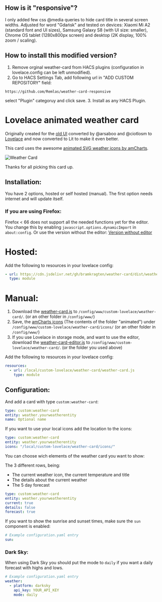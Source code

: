 ## How is it "responsive"?

I only added few css @media queries to hide card title in several screen widths. 
Adjusted for word "Gdańsk" and tested on devices: Xiaomi Mi A2 (standard font and UI sizes), Samsung Galaxy S8 (with UI size: smaller), Chrome OS tablet (1280x800px screen) and desktop (2K display, 100% zoom / scaling).

## How to install this modified version?

1. Remove orginal weather-card from HACS plugins (configuration in lovelace.config can be left unmodified).
2. Go to HACS Settings Tab, add following url in "ADD CUSTOM REPOSITORY" field:
```
https://github.com/Remlas/weather-card-responsive
```
select "Plugin" categoruy and click save.
3. Install as any HACS Plugin.

# Lovelace animated weather card

Originally created for the [old UI](https://community.home-assistant.io/t/custom-ui-weather-state-card-with-a-question/23008) converted by @arsaboo and @ciotlosm to [Lovelace](https://community.home-assistant.io/t/custom-ui-weather-state-card-with-a-question/23008/291) and now converted to Lit to make it even better.

This card uses the awesome [animated SVG weather icons by amCharts](https://www.amcharts.com/free-animated-svg-weather-icons/).

![Weather Card](https://github.com/bramkragten/custom-ui/blob/master/weather-card/weather-card.gif?raw=true)

Thanks for all picking this card up.

## Installation:

You have 2 options, hosted or self hosted (manual). The first option needs internet and will update itself.

### If you are using Firefox:

Firefox < 66 does not support all the needed functions yet for the editor.
You change this by enabling `javascript.options.dynamicImport` in `about:config`.
Or use the version without the editor: [Version without editor](https://raw.githubusercontent.com/bramkragten/custom-ui/58c41ad177b002e149497629a26ea10ccfeebcd0/weather-card/weather-card.js)

# Hosted:

Add the following to resources in your lovelace config:

```yaml
- url: https://cdn.jsdelivr.net/gh/bramkragten/weather-card/dist/weather-card.min.js
  type: module
```

# Manual:

1. Download the [weather-card.js](https://raw.githubusercontent.com/bramkragten/weather-card/v1.2.0/dist/weather-card.js) to `/config/www/custom-lovelace/weather-card/`. (or an other folder in `/config/www/`)
2. Save, the [amCharts icons](https://www.amcharts.com/free-animated-svg-weather-icons/) (The contents of the folder "animated") under `/config/www/custom-lovelace/weather-card/icons/` (or an other folder in `/config/www/`)
3. If you use Lovelace in storage mode, and want to use the editor, download the [weather-card-editor.js](https://raw.githubusercontent.com/bramkragten/weather-card/v1.2.0/dist/weather-card-editor.js) to `/config/www/custom-lovelace/weather-card/`. (or the folder you used above)

Add the following to resources in your lovelace config:

```yaml
resources:
  - url: /local/custom-lovelace/weather-card/weather-card.js
    type: module
```

## Configuration:

And add a card with type `custom:weather-card`:

```yaml
type: custom:weather-card
entity: weather.yourweatherentity
name: Optional name
```

If you want to use your local icons add the location to the icons:

```yaml
type: custom:weather-card
entity: weather.yourweatherentity
icons: "/local/custom-lovelace/weather-card/icons/"
```

You can choose wich elements of the weather card you want to show:

The 3 different rows, being:

- The current weather icon, the current temperature and title
- The details about the current weather
- The 5 day forecast

```yaml
type: custom:weather-card
entity: weather.yourweatherentity
current: true
details: false
forecast: true
```

If you want to show the sunrise and sunset times, make sure the `sun` component is enabled:

```yaml
# Example configuration.yaml entry
sun:
```

### Dark Sky:

When using Dark Sky you should put the mode to `daily` if you want a daily forecast with highs and lows.

```yaml
# Example configuration.yaml entry
weather:
  - platform: darksky
    api_key: YOUR_API_KEY
    mode: daily
```
